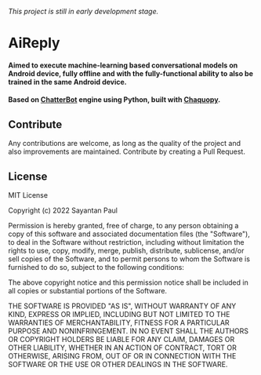 *This project is still in early development stage.*

# AiReply
#### Aimed to execute machine-learning based conversational models on Android device, fully offline and with the fully-functional ability to also be trained in the same Android device.
#### Based on [ChatterBot](https://github.com/gunthercox/ChatterBot) engine using Python, built with [Chaquopy](https://chaquo.com).

## Contribute
Any contributions are welcome, as long as the quality of the project and also improvements are maintained.
Contribute by creating a Pull Request.

## License

MIT License

Copyright (c) 2022 Sayantan Paul

Permission is hereby granted, free of charge, to any person obtaining a copy
of this software and associated documentation files (the "Software"), to deal
in the Software without restriction, including without limitation the rights
to use, copy, modify, merge, publish, distribute, sublicense, and/or sell
copies of the Software, and to permit persons to whom the Software is
furnished to do so, subject to the following conditions:

The above copyright notice and this permission notice shall be included in all
copies or substantial portions of the Software.

THE SOFTWARE IS PROVIDED "AS IS", WITHOUT WARRANTY OF ANY KIND, EXPRESS OR
IMPLIED, INCLUDING BUT NOT LIMITED TO THE WARRANTIES OF MERCHANTABILITY,
FITNESS FOR A PARTICULAR PURPOSE AND NONINFRINGEMENT. IN NO EVENT SHALL THE
AUTHORS OR COPYRIGHT HOLDERS BE LIABLE FOR ANY CLAIM, DAMAGES OR OTHER
LIABILITY, WHETHER IN AN ACTION OF CONTRACT, TORT OR OTHERWISE, ARISING FROM,
OUT OF OR IN CONNECTION WITH THE SOFTWARE OR THE USE OR OTHER DEALINGS IN THE
SOFTWARE.
